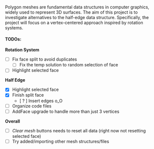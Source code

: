Polygon meshes are fundamental data structures in computer graphics, widely used to represent 3D surfaces. The aim of this project is to investigate alternatives to the half-edge data structure. Specifically, the project will focus on a vertex-centered approach inspired by rotation systems.

#### TODOs:
**Rotation System**
- [ ] Fix face split to avoid duplicates
    - [ ] Fix the temp solution to random selection of face
- [ ] Highlight selected face

**Half Edge**
- [x] Highlight selected face
- [x] Finish split face
    - [ ? ] Insert edges o_O
- [ ] Organize code files
- [ ] AddFace upgrade to handle more than just 3 vertices

**Overall**
- [ ] *Clear mesh* buttons needs to reset all data (right now not resetting selected face)
- [ ] Try added/importing other mesh structures/files